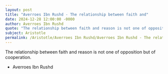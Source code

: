 ```yaml
---
layout: post
title: "Averroes Ibn Rushd - The relationship between faith and"
date: 2024-12-28 12:00:00 -0000
author: Averroes Ibn Rushd
quote: "The relationship between faith and reason is not one of opposition but of cooperation."
subject: Aristotle
permalink: /Aristotle/Averroes Ibn Rushd/Averroes Ibn Rushd - The relationship between faith and
---
```


The relationship between faith and reason is not one of opposition but of cooperation.

- Averroes Ibn Rushd
